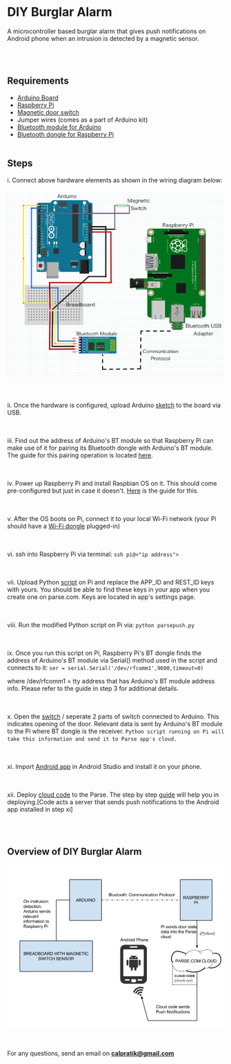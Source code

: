 DIY Burglar Alarm
================================================

A microcontroller based burglar alarm that gives push notifications on Android phone
when an intrusion is detected by a magnetic sensor.

<br></br>
## Requirements

* [Arduino Board](http://amzn.com/B00D9M4BQU)
* [Raspberry Pi](http://amzn.com/B00MV6TAJI)
* [Magnetic door switch](http://www.adafruit.com/products/375#tutorials)
* Jumper wires (comes as a part of Arduino kit)
* [Bluetooth module for Arduino](http://amzn.com/B00TNOO438)
* [Bluetooth dongle for Raspberry Pi](http://amzn.com/B00L08NCPQ)
<br></br>

## Steps


i. Connect above hardware elements as shown in the wiring diagram below:

![DIYAlarm](https://github.com/jpratik21/DIY-Burglar-Alarm/blob/master/wiring_screenshot.png)

<br></br>
ii. Once the hardware is configured, upload Arduino [sketch](https://github.com/jpratik21/DIY-Burglar-Alarm/blob/master/arduinodata_pi.ino) to the board via USB.

<br></br>
iii. Find out the address of Arduino's BT module so that Raspberry Pi
can make use of it for pairing its Bluetooth dongle with Arduino's BT module. The 
guide for this pairing operation is located [here](https://docs.google.com/document/d/1CEWcO2-74MeTmmg9yCDIKneWpuAi-Mmci2GKPZPK37c/edit?usp=sharing). 

<br></br>
iv. Power up Raspberry Pi and install Raspbian OS on it. This should
come pre-configured but just in case it doesn't. [Here](http://www.makeuseof.com/tag/install-operating-system-raspberry-pi/) is the guide
for this.

<br></br>
v. After the OS boots on Pi, connect it to your local Wi-Fi network 
(your Pi should have a [Wi-Fi dongle](http://amzn.com/B003MTTJOY) plugged-in)

<br></br>
vi. ssh into Raspberry Pi via terminal:
``
ssh pi@<"ip address">
``

<br></br>
vii. Upload Python [script](https://github.com/jpratik21/DIY-Burglar-Alarm/blob/master/parsepush.py) on Pi and replace the APP_ID and REST_ID
keys with yours. You should be able to find these keys in your app when
you create one on parse.com. Keys are located in app's settings page.

<br></br>
viii. Run the modified Python script on Pi via:
``
python parsepush.py
``

<br></br>
ix. Once you run this script on Pi, Raspberry Pi's BT dongle finds the address 
of Arduino's BT module via Serial() method used in the script and connects to it:
``
ser = serial.Serial('/dev/rfcomm1',9600,timeout=0)
``

where /dev/rfcomm1 = tty address that has Arduino's BT module address info. Please
refer to the guide in step 3 for additional details.

<br></br>
x. Open the [switch](http://www.adafruit.com/products/375#tutorials) / seperate 2 parts of switch connected to Arduino.
This indicates opening of the door. Relevant data is sent by Arduino's BT
module to the Pi where BT dongle is the receiver.
``
Python script running on Pi will take this information and send it to
Parse app's cloud.
``

<br></br>
xi. Import [Android app](https://github.com/jpratik21/DIY-Burglar-Alarm/tree/master/Android%20App) in Android Studio and install it on your phone.

<br></br>
xii. Deploy [cloud code](https://github.com/jpratik21/DIY-Burglar-Alarm/blob/master/cloudcode.js) to the Parse. The step by step [guide](https://parse.com/docs/cloudcode/guide#command-line-a-simple-function) will help you in deploying.[Code acts a server that sends push notifications to the Android app installed in step xi]


<br></br>
## Overview of DIY Burglar Alarm

![Overview image](https://github.com/jpratik21/DIY-Burglar-Alarm/blob/master/Overview.png)

<br></br>
For any questions, send an email on <b>calpratik@gmail.com</b>

